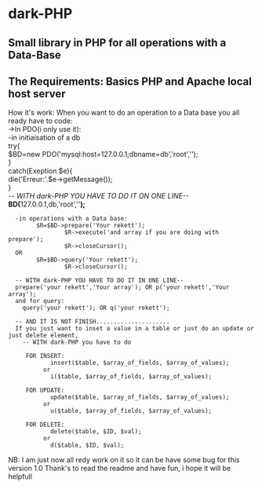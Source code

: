 # dark-PHP
Small library in PHP for all operations with a Data-Base
---------------------------------------------------------------------------------------------------------
The Requirements:
Basics PHP and Apache local host server
------------------------------------------------------------------------------------------------------
How it's work:
When you want to do an operation to a Data base you all ready have to code:<br>
  ->In PDO(i only use it):	<br>
      -in initiaisation of a db<br>
      try{<br>
        $BD=new PDO('mysql:host=127.0.0.1;dbname=db','root','');<br>
      }<br>
      catch(Exeption $e){<br>
        die('Erreur:'.$e->getMessage());<br>
      }<br>
      <i>-- WITH dark-PHP YOU HAVE TO DO IT ON ONE LINE--</i><br>
      <b>BD(</b>127.0.0.1,db,'root',''<b>);</b><br>
      
      -in operations with a Data base:
      		$R=$BD->prepare('Your rekett');
					$R->execute('and array if you are doing with prepare');
					$R->closeCursor();
      OR
        	$R=$BD->query('Your rekett');
					$R->closeCursor();
          
      -- WITH dark-PHP YOU HAVE TO DO IT IN ONE LINE--
      prepare('your rekett','Your array'); OR p('your rekett','Your array');
      and for query:
        query('your rekett'); OR q('your rekett');
        
      -- AND IT IS NOT FINISH.....................
      If you just want to inset a value in a table or just do an update or just delete element, 
        -- WITH dark-PHP you have to do
         
         FOR INSERT:
                insert($table, $array_of_fields, $array_of_values);
              or
                i($table, $array_of_fields, $array_of_values);
         
         FOR UPDATE:
                update($table, $array_of_fields, $array_of_values);
              or
                u($table, $array_of_fields, $array_of_values);
         
         FOR DELETE:
                delete($table, $ID, $val);
              or
                d($table, $ID, $val);
                
 NB: I am just now all redy work on it so it can be have some bug for this version 1.0
 Thank's to read the readme and have fun, i hope it will be helpfull
